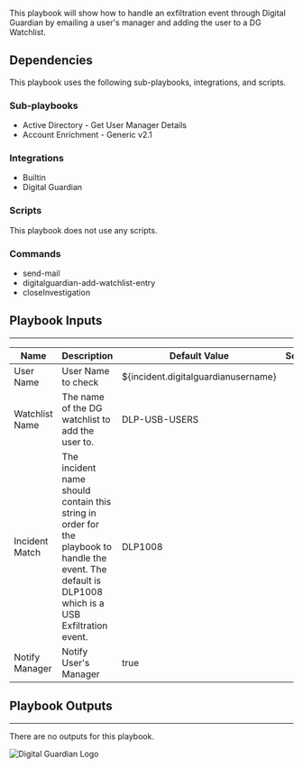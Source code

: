 This playbook will show how to handle an exfiltration event through Digital Guardian by emailing a user's manager and adding the user to a DG Watchlist.

## Dependencies
This playbook uses the following sub-playbooks, integrations, and scripts.

### Sub-playbooks
* Active Directory - Get User Manager Details
* Account Enrichment - Generic v2.1

### Integrations
* Builtin
* Digital Guardian

### Scripts
This playbook does not use any scripts.

### Commands
* send-mail
* digitalguardian-add-watchlist-entry
* closeInvestigation

## Playbook Inputs
---

| **Name** | **Description** | **Default Value** | **Source** | **Required** |
| --- | --- | --- | --- | --- |
| User Name | User Name to check | ${incident.digitalguardianusername} |  | Required |
| Watchlist Name | The name of the DG watchlist to add the user to. | DLP-USB-USERS |  | Required |
| Incident Match | The incident name should contain this string in order for the playbook to handle the event.  The default is DLP1008 which is a USB Exfiltration event. | DLP1008 |  | Required |
| Notify Manager | Notify User's Manager | true |  | Optional |

## Playbook Outputs
---
There are no outputs for this playbook.

<!-- Playbook PNG image comes here -->
![Digital Guardian Logo](../../doc_files/DigitalGuardian_image.png)
